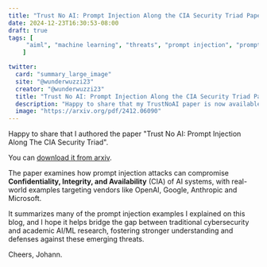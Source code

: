 ```yaml
---
title: "Trust No AI: Prompt Injection Along the CIA Security Triad Paper"
date: 2024-12-23T16:30:53-08:00
draft: true
tags: [
     "aiml", "machine learning", "threats", "prompt injection", "prompt injection", "llm"
    ]

twitter:
  card: "summary_large_image"
  site: "@wunderwuzzi23"
  creator: "@wunderwuzzi23"
  title: "Trust No AI: Prompt Injection Along the CIA Security Triad Paper"
  description: "Happy to share that my TrustNoAI paper is now available on arxiv."
  image: "https://arxiv.org/pdf/2412.06090"
---
```


Happy to share that I authored the paper "Trust No AI: Prompt Injection Along The CIA Security Triad".

You can [download it from arxiv](https://arxiv.org/pdf/2412.06090).

The paper examines how prompt injection attacks can compromise **Confidentiality, Integrity, and Availability** (CIA) of AI systems, with real-world examples targeting vendors like OpenAI, Google, Anthropic and Microsoft. 

It summarizes many of the prompt injection examples I explained on this blog, and I hope it helps bridge the gap between traditional cybersecurity and academic AI/ML research, fostering stronger understanding and defenses against these emerging threats.

Cheers, 
Johann.